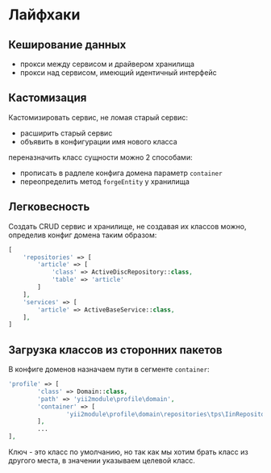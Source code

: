 Лайфхаки
========

## Кеширование данных

* прокси между сервисом и драйвером хранилища
* прокси над сервисом, имеющий идентичный интерфейс

## Кастомизация

Кастомизировать сервис, не ломая старый сервис:

* расширить старый сервис
* объявить в конфигурации имя нового класса

переназначить класс сущности можно 2 способами: 

* прописать в радлеле конфига домена параметр `container`
* переопределить метод `forgeEntity` у хранилища

## Легковесность

Создать CRUD сервис и хранилище, не создавая их классов можно, определив конфиг домена таким образом:

```php
[
	'repositories' => [
		'article' => [
			'class' => ActiveDiscRepository::class,
			'table' => 'article'
		]
	],
	'services' => [
		'article' => ActiveBaseService::class,
	],
]
```

## Загрузка классов из сторонних пакетов

В конфиге доменов назначаем пути в сегменте `container`:

```php
'profile' => [
		'class' => Domain::class,
		'path' => 'yii2module\profile\domain',
		'container' => [
				'yii2module\profile\domain\repositories\tps\IinRepository' => 'yii2module\example\domain\profile\repositories\tps\IinRepository',
		],
		...
],
```

Ключ - это класс по умолчанию, но так как мы хотим брать класс из другого места, в значении указываем целевой класс.
